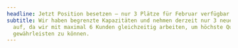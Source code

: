```yaml
---
headline: Jetzt Position besetzen – nur 3 Plätze für Februar verfügbar.
subtitle: Wir haben begrenzte Kapazitäten und nehmen derzeit nur 3 neue Kunden
  auf, da wir mit maximal 6 Kunden gleichzeitig arbeiten, um höchste Qualität
  gewährleisten zu können.
---
```

